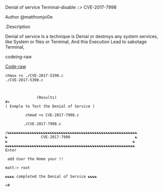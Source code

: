 
Denial of service Terminal-disable ::> CVE-2017-7998

Author @matthomjxi0e 


.Description 

Denial of service Is a technique is Denial or destroys any system services, like System or files or Terminal, And this Execution 
Lead to sabotage Terminal,

codeing-raw

[Code-raw](https://gist.githubusercontent.com/jihadLkmaty218/cd85ab240250a52089602a9cd14b2960/raw/e00f2d3e680d2597392e38dc91564c5bf3439555/CVE-2017-7998.c)

```
chmox +x ./CVE-2017-5390.c 
./CVE-2017-5390.c 



              (Results) 
#> 
( Exmple to Test the Denial of Service )
                                  
 		 chmod +x CVE-2017-7998.c 
                                  
		./CVE-2017-7998.c        
                                   
/☯☯☯☯☯☯☯☯☯☯☯☯☯☯☯☯☯☯☯☯☯☯☯☯☯☯☯☯☯☯☯☯☯☯☯☯☯☯☯☯☯☯☯☯☯☯☯☯☯☯☯☯☯☯☯☯☯☯
☯               CVE-2017-7998                             ☯
☯                                                        ☯
☯☯☯☯☯☯☯☯☯☯☯☯☯☯☯☯☯☯☯☯☯☯☯☯☯☯☯☯☯☯☯☯☯☯☯☯☯☯☯☯☯☯☯☯☯☯☯☯☯☯☯☯☯☯☯☯☯☯
Enter

 add User the Home your !!

matt:> root

☯☯☯☯ completed the Denial of Service ☯☯☯☯

<#
```

